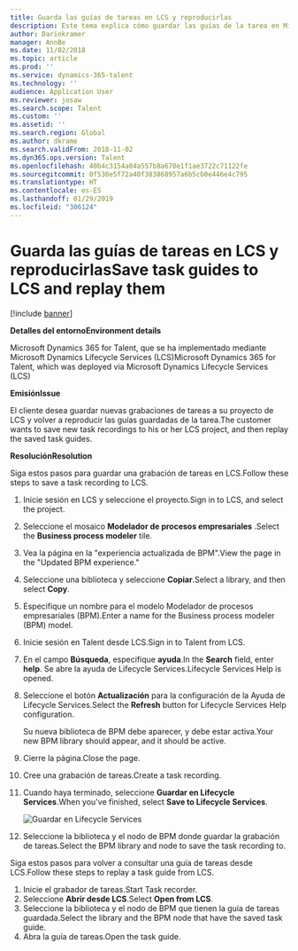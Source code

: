 ```yaml
---
title: Guarda las guías de tareas en LCS y reproducirlas
description: Este tema explica cómo guardar las guías de la tarea en Microsoft Dynamics Lifecycle Services (LCS) y volver a reproducirlas.
author: Darinkramer
manager: AnnBe
ms.date: 11/02/2018
ms.topic: article
ms.prod: ''
ms.service: dynamics-365-talent
ms.technology: ''
audience: Application User
ms.reviewer: josaw
ms.search.scope: Talent
ms.custom: ''
ms.assetid: ''
ms.search.region: Global
ms.author: dkrame
ms.search.validFrom: 2018-11-02
ms.dyn365.ops.version: Talent
ms.openlocfilehash: 40b4c3154a04a557b8a670e1f1ae3722c71122fe
ms.sourcegitcommit: 0f530e5f72a40f383868957a6b5cb0e446e4c795
ms.translationtype: HT
ms.contentlocale: es-ES
ms.lasthandoff: 01/29/2019
ms.locfileid: "306124"
---
```

# <a name="save-task-guides-to-lcs-and-replay-them"></a><span data-ttu-id="a75ed-103">Guarda las guías de tareas en LCS y reproducirlas</span><span class="sxs-lookup"><span data-stu-id="a75ed-103">Save task guides to LCS and replay them</span></span>

[!include [banner](includes/banner.md)]

<span data-ttu-id="a75ed-104">**Detalles del entorno**</span><span class="sxs-lookup"><span data-stu-id="a75ed-104">**Environment details**</span></span> 

<span data-ttu-id="a75ed-105">Microsoft Dynamics 365 for Talent, que se ha implementado mediante Microsoft Dynamics Lifecycle Services (LCS)</span><span class="sxs-lookup"><span data-stu-id="a75ed-105">Microsoft Dynamics 365 for Talent, which was deployed via Microsoft Dynamics Lifecycle Services (LCS)</span></span>

<span data-ttu-id="a75ed-106">**Emisión**</span><span class="sxs-lookup"><span data-stu-id="a75ed-106">**Issue**</span></span>

<span data-ttu-id="a75ed-107">El cliente desea guardar nuevas grabaciones de tareas a su proyecto de LCS y volver a reproducir las guías guardadas de la tarea.</span><span class="sxs-lookup"><span data-stu-id="a75ed-107">The customer wants to save new task recordings to his or her LCS project, and then replay the saved task guides.</span></span>

<span data-ttu-id="a75ed-108">**Resolución**</span><span class="sxs-lookup"><span data-stu-id="a75ed-108">**Resolution**</span></span>

<span data-ttu-id="a75ed-109">Siga estos pasos para guardar una grabación de tareas en LCS.</span><span class="sxs-lookup"><span data-stu-id="a75ed-109">Follow these steps to save a task recording to LCS.</span></span>

1. <span data-ttu-id="a75ed-110">Inicie sesión en LCS y seleccione el proyecto.</span><span class="sxs-lookup"><span data-stu-id="a75ed-110">Sign in to LCS, and select the project.</span></span>
2. <span data-ttu-id="a75ed-111">Seleccione el mosaico **Modelador de procesos empresariales** .</span><span class="sxs-lookup"><span data-stu-id="a75ed-111">Select the **Business process modeler** tile.</span></span>
3. <span data-ttu-id="a75ed-112">Vea la página en la "experiencia actualizada de BPM".</span><span class="sxs-lookup"><span data-stu-id="a75ed-112">View the page in the "Updated BPM experience."</span></span>
4. <span data-ttu-id="a75ed-113">Seleccione una biblioteca y seleccione **Copiar**.</span><span class="sxs-lookup"><span data-stu-id="a75ed-113">Select a library, and then select **Copy**.</span></span>
5. <span data-ttu-id="a75ed-114">Especifique un nombre para el modelo Modelador de procesos empresariales (BPM).</span><span class="sxs-lookup"><span data-stu-id="a75ed-114">Enter a name for the Business process modeler (BPM) model.</span></span>
6. <span data-ttu-id="a75ed-115">Inicie sesión en Talent desde LCS.</span><span class="sxs-lookup"><span data-stu-id="a75ed-115">Sign in to Talent from LCS.</span></span>
7. <span data-ttu-id="a75ed-116">En el campo **Búsqueda**, especifique **ayuda**.</span><span class="sxs-lookup"><span data-stu-id="a75ed-116">In the **Search** field, enter **help**.</span></span> <span data-ttu-id="a75ed-117">Se abre la ayuda de Lifecycle Services.</span><span class="sxs-lookup"><span data-stu-id="a75ed-117">Lifecycle Services Help is opened.</span></span>
8. <span data-ttu-id="a75ed-118">Seleccione el botón **Actualización** para la configuración de la Ayuda de Lifecycle Services.</span><span class="sxs-lookup"><span data-stu-id="a75ed-118">Select the **Refresh** button for Lifecycle Services Help configuration.</span></span>

    <span data-ttu-id="a75ed-119">Su nueva biblioteca de BPM debe aparecer, y debe estar activa.</span><span class="sxs-lookup"><span data-stu-id="a75ed-119">Your new BPM library should appear, and it should be active.</span></span>

9. <span data-ttu-id="a75ed-120">Cierre la página.</span><span class="sxs-lookup"><span data-stu-id="a75ed-120">Close the page.</span></span>
10. <span data-ttu-id="a75ed-121">Cree una grabación de tareas.</span><span class="sxs-lookup"><span data-stu-id="a75ed-121">Create a task recording.</span></span>
11. <span data-ttu-id="a75ed-122">Cuando haya terminado, seleccione **Guardar en Lifecycle Services**.</span><span class="sxs-lookup"><span data-stu-id="a75ed-122">When you've finished, select **Save to Lifecycle Services**.</span></span>

    ![Guardar en Lifecycle Services](media/task-guides.png)

12. <span data-ttu-id="a75ed-124">Seleccione la biblioteca y el nodo de BPM donde guardar la grabación de tareas.</span><span class="sxs-lookup"><span data-stu-id="a75ed-124">Select the BPM library and node to save the task recording to.</span></span>

<span data-ttu-id="a75ed-125">Siga estos pasos para volver a consultar una guía de tareas desde LCS.</span><span class="sxs-lookup"><span data-stu-id="a75ed-125">Follow these steps to replay a task guide from LCS.</span></span>

1. <span data-ttu-id="a75ed-126">Inicie el grabador de tareas.</span><span class="sxs-lookup"><span data-stu-id="a75ed-126">Start Task recorder.</span></span>
2. <span data-ttu-id="a75ed-127">Seleccione **Abrir desde LCS**.</span><span class="sxs-lookup"><span data-stu-id="a75ed-127">Select **Open from LCS**.</span></span>
3. <span data-ttu-id="a75ed-128">Seleccione la biblioteca y el nodo de BPM que tienen la guía de tareas guardada.</span><span class="sxs-lookup"><span data-stu-id="a75ed-128">Select the library and the BPM node that have the saved task guide.</span></span>
4. <span data-ttu-id="a75ed-129">Abra la guía de tareas.</span><span class="sxs-lookup"><span data-stu-id="a75ed-129">Open the task guide.</span></span>
